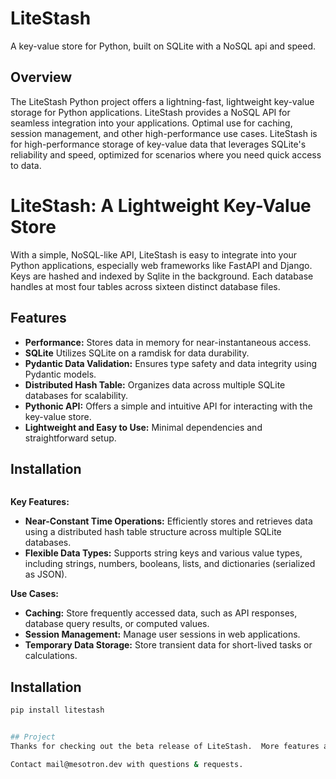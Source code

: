 # LiteStash

A key-value store for Python, built on SQLite with a NoSQL api and speed.

## Overview

The LiteStash Python project offers a lightning-fast, lightweight key-value storage for Python applications.  LiteStash provides a NoSQL API for seamless integration into your applications.  Optimal use for caching, session management, and other high-performance use cases.  LiteStash is for high-performance storage of key-value data that leverages SQLite's reliability and speed, optimized for scenarios where you need quick access to data.

# LiteStash: A Lightweight Key-Value Store
    
With a simple, NoSQL-like API, LiteStash is easy to integrate into your Python applications, especially web frameworks like FastAPI and Django.
Keys are hashed and indexed by Sqlite in the background.  Each database handles at most four tables across sixteen distinct database files.

## Features

* **Performance:** Stores data in memory for near-instantaneous access.
* **SQLite** Utilizes SQLite on a ramdisk for data durability.
* **Pydantic Data Validation:** Ensures type safety and data integrity using Pydantic models.
* **Distributed Hash Table:** Organizes data across multiple SQLite databases for scalability.
* **Pythonic API:**  Offers a simple and intuitive API for interacting with the key-value store. 
* **Lightweight and Easy to Use:**  Minimal dependencies and straightforward setup.

## Installation

```#! pip install litestash
```

**Key Features:**

* **Near-Constant Time Operations:**  Efficiently stores and retrieves data using a distributed hash table structure across multiple SQLite databases.
* **Flexible Data Types:**  Supports string keys and various value types, including strings, numbers, booleans, lists, and dictionaries (serialized as JSON).

**Use Cases:**

* **Caching:** Store frequently accessed data, such as API responses, database query results, or computed values.
* **Session Management:**  Manage user sessions in web applications.
* **Temporary Data Storage:** Store transient data for short-lived tasks or calculations.

## Installation

```bash
pip install litestash


## Project
Thanks for checking out the beta release of LiteStash.  More features are in the works.  The Github is a mirror of the project at this time.  LiteStash is under active development and working towards the first release.

Contact mail@mesotron.dev with questions & requests.
